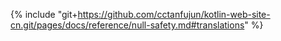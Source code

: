 {% include "git+https://github.com/cctanfujun/kotlin-web-site-cn.git/pages/docs/reference/null-safety.md#translations" %}
